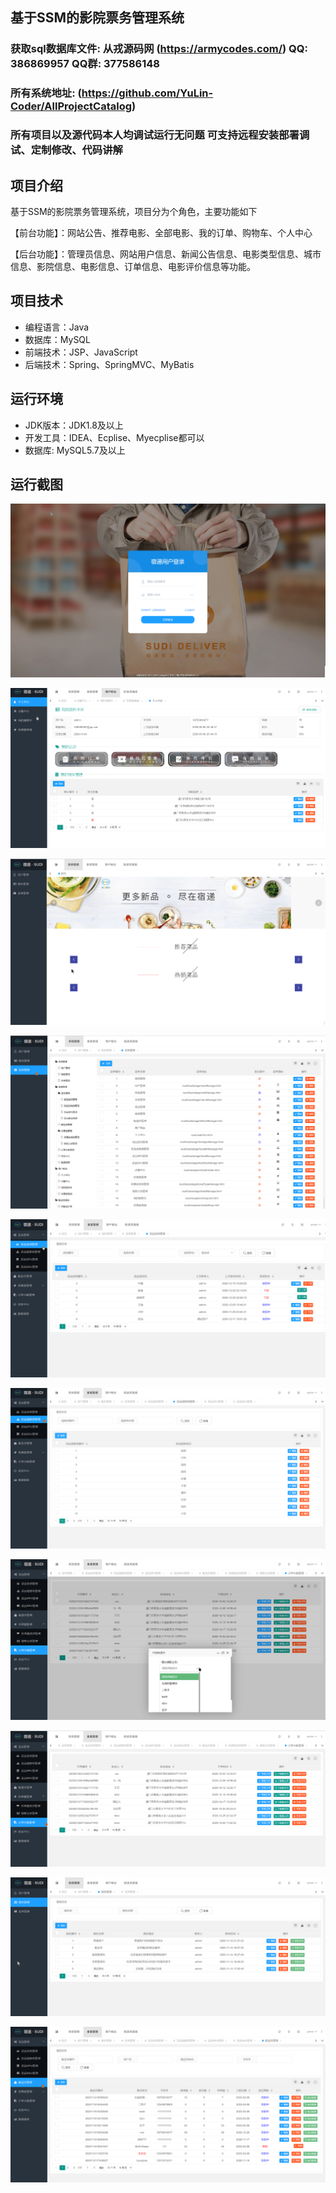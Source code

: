 ## 基于SSM的影院票务管理系统

###  获取sql数据库文件: 从戎源码网 (https://armycodes.com/) QQ: 386869957 QQ群: 377586148
###  所有系统地址: (https://github.com/YuLin-Coder/AllProjectCatalog) 
###  所有项目以及源代码本人均调试运行无问题 可支持远程安装部署调试、定制修改、代码讲解

## 项目介绍
基于SSM的影院票务管理系统，项目分为个角色，主要功能如下

【前台功能】：网站公告、推荐电影、全部电影、我的订单、购物车、个人中心

【后台功能】：管理员信息、网站用户信息、新闻公告信息、电影类型信息、城市信息、影院信息、电影信息、订单信息、电影评价信息等功能。

## 项目技术
- 编程语言：Java
- 数据库：MySQL
- 前端技术：JSP、JavaScript
- 后端技术：Spring、SpringMVC、MyBatis

## 运行环境
- JDK版本：JDK1.8及以上
- 开发工具：IDEA、Ecplise、Myecplise都可以
- 数据库: MySQL5.7及以上

## 运行截图
![](screenshot/1.png)

![](screenshot/2.png)

![](screenshot/3.png)

![](screenshot/4.png)

![](screenshot/5.png)

![](screenshot/6.png)

![](screenshot/7.png)

![](screenshot/8.png)

![](screenshot/9.png)

![](screenshot/10.png)
